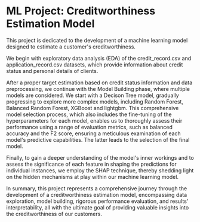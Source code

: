 # ML Project: Creditworthiness Estimation Model 

This project is dedicated to the development of a machine learning model designed to estimate a customer's creditworthiness.

We begin with exploratory data analysis (EDA) of the credit_record.csv and application_record.csv datasets, which provide information about credit status and personal details of clients.

After a proper target estimation based on credit status information and data preprocessing, we continue with the Model Building phase, where multiple models are considered. We start with a Decison Tree model, gradually progressing to explore more complex models, including Random Forest, Balanced Random Forest, XGBoost and lightgbm. This comprehensive model selection process, which also includes the fine-tuning of the hyperparameters for each model, enables us to thoroughly assess their performance using a range of evaluation metrics, such as balanced accuracy and the F2 score, ensuring a meticulous examination of each model's predictive capabilities. The latter leads to the selection of the final model.

Finally, to gain a deeper understanding of the model's inner workings and to assess the significance of each feature in shaping the predictions for individual instances, we employ the SHAP technique, thereby shedding light on the hidden mechanisms at play within our machine learning model.

In summary, this project represents a comprehensive journey through the development of a creditworthiness estimation model, encompassing data exploration, model building, rigorous performance evaluation, and results' interpretability, all with the ultimate goal of providing valuable insights into the creditworthiness of our customers.
